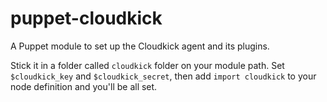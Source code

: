 puppet-cloudkick
================

A Puppet module to set up the Cloudkick agent and its plugins.

Stick it in a folder called `cloudkick` folder on your module path. Set `$cloudkick_key` and `$cloudkick_secret`, then add `import cloudkick` to your node definition and you'll be all set.


